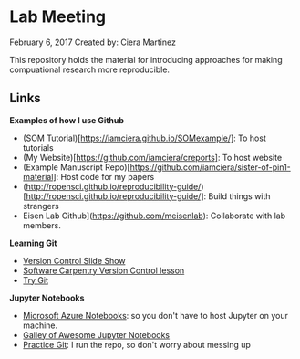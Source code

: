 # Lab Meeting 

February 6, 2017
Created by: Ciera Martinez

This repository holds the material for introducing approaches for making compuational research more reproducible.

## Links

**Examples of how I use Github**
-  (SOM Tutorial)[https://iamciera.github.io/SOMexample/]: To host tutorials
-  (My Website)[https://github.com/iamciera/creports]: To host website
-  (Example Manuscript Repo)[https://github.com/iamciera/sister-of-pin1-material]: Host code for my papers
-  (http://ropensci.github.io/reproducibility-guide/)[http://ropensci.github.io/reproducibility-guide/]: Build things with strangers
-  Eisen Lab Github](https://github.com/meisenlab): Collaborate with lab members.

**Learning Git**
-  [Version Control Slide Show](http://reproducible-science-curriculum.github.io/2015-06-01-reproducible-science-idigbio/vcs-slides/01-motivation-slides.html#/)
- [Software Carpentry Version Control lesson](https://swcarpentry.github.io/git-novice/)
- [Try Git](https://try.github.io/levels/1/challenges/1)

**Jupyter Notebooks**
- [Microsoft Azure Notebooks](https://notebooks.azure.com/): so you don't have to host Jupyter on your machine.
- [Galley of Awesome Jupyter Notebooks](https://github.com/jupyter/jupyter/wiki/A-gallery-of-interesting-Jupyter-and-IPython-Notebooks)
- [Practice Git](https://github.com/iamciera/quotes): I run the repo, so don't worry about messing up
